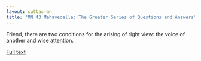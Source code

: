 ```yaml
---
layout: suttas-mn
title: "MN 43 Mahavedalla: The Greater Series of Questions and Answers"
---
```


Friend, there are two conditions for the arising of right view: the voice of another and wise attention.

[Full text](https://www.dhammatalks.org/suttas/MN/MN43.html)
